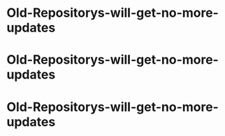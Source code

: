 # Old-Repositorys-will-get-no-more-updates
# Old-Repositorys-will-get-no-more-updates
# Old-Repositorys-will-get-no-more-updates
